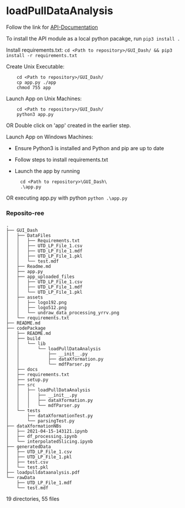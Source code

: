# loadPullDataAnalysis

Follow the link for [API-Documentation](https://github.com/0xrutvij/loadPullDataAnalysis/blob/main/loadpulldataanalysis.pdf)

To install the API module as a local python pacakge, run `pip3 install .`

Install requirements.txt:
  `cd <Path to repository>/GUI_Dash/ && pip3 install -r requirements.txt`

Create Unix Executable:

        cd <Path to repository>/GUI_Dash/
        cp app.py ./app
        chmod 755 app
        
Launch App on Unix Machines:

       
        cd <Path to repository>/GUI_Dash/
        python3 app.py
        
OR Double click on 'app' created in the earlier step.

Launch App on Windows Machines:
- Ensure Python3 is installed and Python and pip are up to date
- Follow steps to install requirements.txt
- Launch the app by running
        
        cd <Path to repository>\GUI_Dash\ 
        .\app.py 
        
OR executing app.py with python `python .\app.py`

### Reposito-ree
```
.
├── GUI_Dash
│   ├── DataFiles
│   │   ├── Requirements.txt
│   │   ├── UTD_LP_File_1.csv
│   │   ├── UTD_LP_File_1.mdf
│   │   ├── UTD_LP_File_1.pkl
│   │   └── test.mdf
│   ├── Readme.md
│   ├── app.py
│   ├── app_uploaded_files
│   │   ├── UTD_LP_File_1.csv
│   │   ├── UTD_LP_File_1.mdf
│   │   └── UTD_LP_File_1.pkl
│   ├── assets
│   │   ├── logo192.png
│   │   ├── logo512.png
│   │   └── undraw_data_processing_yrrv.png
│   └── requirements.txt
├── README.md
├── codePackage
│   ├── README.md
│   ├── build
│   │   └── lib
│   │       └── loadPullDataAnalysis
│   │           ├── __init__.py
│   │           ├── dataXformation.py
│   │           └── mdfParser.py
│   ├── docs
│   ├── requirements.txt
│   ├── setup.py
│   ├── src
│   │   ├── loadPullDataAnalysis
│   │   │   ├── __init__.py
│   │   │   ├── dataXformation.py
│   │   │   └── mdfParser.py
│   └── tests
│       ├── dataXformationTest.py
│       └── parsingTest.py
├── dataXformationNBs
│   ├── 2021-04-15-143121.ipynb
│   ├── df_processing.ipynb
│   └── interpolatedSlicing.ipynb
├── generatedData
│   ├── UTD_LP_File_1.csv
│   ├── UTD_LP_File_1.pkl
│   ├── test.csv
│   └── test.pkl
├── loadpulldataanalysis.pdf
└── rawData
    ├── UTD_LP_File_1.mdf
    └── test.mdf
```
19 directories, 55 files
